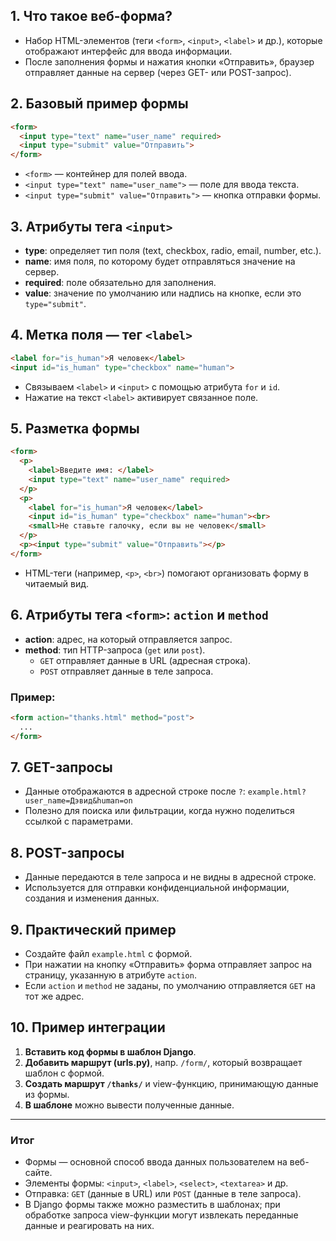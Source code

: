 ## 1. Что такое веб-форма?

- Набор HTML-элементов (теги `<form>`, `<input>`, `<label>` и др.), которые отображают интерфейс для ввода информации.
- После заполнения формы и нажатия кнопки «Отправить», браузер отправляет данные на сервер (через GET- или POST-запрос).

## 2. Базовый пример формы

```html
<form>
  <input type="text" name="user_name" required>
  <input type="submit" value="Отправить">
</form>
```

- `<form>` — контейнер для полей ввода.
- `<input type="text" name="user_name">` — поле для ввода текста.
- `<input type="submit" value="Отправить">` — кнопка отправки формы.

## 3. Атрибуты тега `<input>`

- **type**: определяет тип поля (text, checkbox, radio, email, number, etc.).
- **name**: имя поля, по которому будет отправляться значение на сервер.
- **required**: поле обязательно для заполнения.
- **value**: значение по умолчанию или надпись на кнопке, если это `type="submit"`.

## 4. Метка поля — тег `<label>`

```html
<label for="is_human">Я человек</label>
<input id="is_human" type="checkbox" name="human">
```

- Связываем `<label>` и `<input>` с помощью атрибута `for` и `id`.
- Нажатие на текст `<label>` активирует связанное поле.

## 5. Разметка формы

```html
<form>
  <p>
    <label>Введите имя: </label>
    <input type="text" name="user_name" required>
  </p>
  <p>
    <label for="is_human">Я человек</label>
    <input id="is_human" type="checkbox" name="human"><br>
    <small>Не ставьте галочку, если вы не человек</small>
  </p>
  <p><input type="submit" value="Отправить"></p>
</form>
```

- HTML-теги (например, `<p>`, `<br>`) помогают организовать форму в читаемый вид.

## 6. Атрибуты тега `<form>`: `action` и `method`

- **action**: адрес, на который отправляется запрос.
- **method**: тип HTTP-запроса (`get` или `post`).
    - `GET` отправляет данные в URL (адресная строка).
    - `POST` отправляет данные в теле запроса.

### Пример:

```html
<form action="thanks.html" method="post">
  ...
</form>
```

## 7. GET-запросы

- Данные отображаются в адресной строке после `?`: `example.html?user_name=Дэвид&human=on`
- Полезно для поиска или фильтрации, когда нужно поделиться ссылкой с параметрами.

## 8. POST-запросы

- Данные передаются в теле запроса и не видны в адресной строке.
- Используется для отправки конфиденциальной информации, создания и изменения данных.

## 9. Практический пример

- Создайте файл `example.html` с формой.
- При нажатии на кнопку «Отправить» форма отправляет запрос на страницу, указанную в атрибуте `action`.
- Если `action` и `method` не заданы, по умолчанию отправляется `GET` на тот же адрес.

## 10. Пример интеграции

1. **Вставить код формы в шаблон Django**.
2. **Добавить маршрут (urls.py)**, напр. `/form/`, который возвращает шаблон с формой.
3. **Создать маршрут `/thanks/`** и view-функцию, принимающую данные из формы.
4. **В шаблоне** можно вывести полученные данные.

---

### Итог

- Формы — основной способ ввода данных пользователем на веб-сайте.
- Элементы формы: `<input>`, `<label>`, `<select>`, `<textarea>` и др.
- Отправка: `GET` (данные в URL) или `POST` (данные в теле запроса).
- В Django формы также можно разместить в шаблонах; при обработке запроса view-функции могут извлекать переданные данные и реагировать на них.